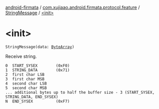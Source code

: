 [android-firmata](../../index.md) / [com.xujiaao.android.firmata.protocol.feature](../index.md) / [StringMessage](index.md) / [&lt;init&gt;](./-init-.md)

# &lt;init&gt;

`StringMessage(data: `[`ByteArray`](https://kotlinlang.org/api/latest/jvm/stdlib/kotlin/-byte-array/index.html)`)`

Receive string.

```
0  START_SYSEX        (0xF0)
1  STRING_DATA        (0x71)
2  first char LSB
3  first char MSB
4  second char LSB
5  second char MSB
... additional bytes up to half the buffer size - 3 (START_SYSEX, STRING_DATA, END_SYSEX)
N  END_SYSEX          (0xF7)
```

